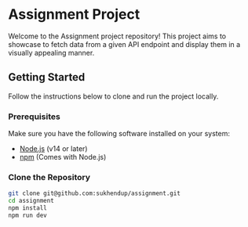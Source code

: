 # Assignment Project

Welcome to the Assignment project repository! This project aims to showcase to fetch data from a given API endpoint and display them in a visually appealing manner.

## Getting Started

Follow the instructions below to clone and run the project locally.

### Prerequisites

Make sure you have the following software installed on your system:

- [Node.js](https://nodejs.org/) (v14 or later)
- [npm](https://www.npmjs.com/) (Comes with Node.js)

### Clone the Repository

```bash
git clone git@github.com:sukhendup/assignment.git
cd assignment
npm install
npm run dev
